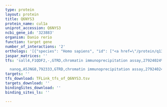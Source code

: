 ```yaml
---
type: protein
layout: protein
title: Q6NYS3
protein_name: cul1a
uniprot_accession: Q6NYS3
ncbi_gene_id: '323883'
organism: Danio rerio
function: target gene
number_of_interactions: '2'
orthologs: '[{"species": "Homo sapiens", "id": ["<a href=\"/protein/q13616\">Q13616</a>"]}, {"species": "Mus musculus", "id": ["<a href=\"/protein/q9wtx6\">Q9WTX6</a>"]}, {"species": "Rattus norvegicus", "id": ["<a href=\"/protein/b1wby1\">B1WBY1</a>"]}, {"species": "Drosophila melanogaster", "id": ["<a href=\"/protein/q24311\">Q24311</a>"]}, {"species": "Caenorhabditis elegans", "id": ["<a href=\"/protein/q17389\">Q17389</a>"]}, {"species": "Saccharomyces cerevisiae", "id": ["<a href=\"/protein/q12018\">Q12018</a>"]}]'
jaspar_matrices: ''
tfs: 'sall4,F1QDF2,-,GTRD,chromatin immunoprecipitation assay,27924024%5Buid%5D,No

  nanog,A5JNG8,792333,GTRD,chromatin immunoprecipitation assay,27924024%5Buid%5D,No'
targets: ''
tfs_download: TFLink_tfs_of_Q6NYS3.tsv
targets_download: ''
bindingSites_download: ''
binding_sites_ls: ''

---
```

